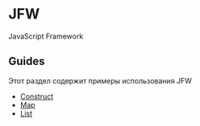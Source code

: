 JFW
===

JavaScript Framework

Guides
---
Этот раздел содержит примеры использования JFW

* [Construct](#construct)
* [Map](#map)
* [List](#list)
